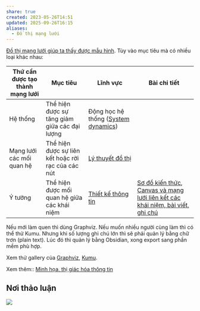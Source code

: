 ```yaml
---
share: true
created: 2023-05-26T14:51
updated: 2025-09-26T16:15
aliases:
  - Đồ thị mạng lưới
---
```

[Đồ thị mạng lưới giúp ta thấy được mẫu hình](../../../%E2%9A%A1Hi%E1%BB%83u%20bi%E1%BA%BFt%20s%C3%A2u/Ngh%C4%A9%20v%E1%BB%81%20vi%E1%BB%87c%20ngh%C4%A9/M%C3%B4i%20tr%C6%B0%E1%BB%9Dng%20ngh%C4%A9,%20nh%E1%BA%ADn%20th%E1%BB%A9c%20t%C4%83ng%20c%C6%B0%E1%BB%9Dng/%C4%90%E1%BB%93%20th%E1%BB%8B%20m%E1%BA%A1ng%20l%C6%B0%E1%BB%9Bi%20gi%C3%BAp%20ta%20th%E1%BA%A5y%20%C4%91%C6%B0%E1%BB%A3c%20m%E1%BA%ABu%20h%C3%ACnh.md). Tùy vào mục tiêu mà có nhiều loại khác nhau:

| Thứ cần được tạo thành mạng lưới | Mục tiêu                                           | Lĩnh vực                                                                             | Bài chi tiết                                                                                                |
| -------------------------------- | -------------------------------------------------- | ------------------------------------------------------------------------------------ | ----------------------------------------------------------------------------------------------------------- |
| Hệ thống                         | Thể hiện được sự tăng giảm giữa các đại lượng      | Động học hệ thống ([System dynamics](https://en.wikipedia.org/wiki/System_dynamics)) |                                                                                                             |
| Mạng lưới các mối quan hệ        | Thể hiện được sự liên kết hoặc rời rạc của các nút | [Lý thuyết đồ thị](../../L%C4%A9nh%20v%E1%BB%B1c/Khoa%20h%E1%BB%8Dc%20d%E1%BB%AF%20li%E1%BB%87u/Ph%C3%A2n%20t%C3%ADch%20m%E1%BA%A1ng%20l%C6%B0%E1%BB%9Bi,%20l%C3%BD%20thuy%E1%BA%BFt%20%C4%91%E1%BB%93%20th%E1%BB%8B/L%C3%BD%20thuy%E1%BA%BFt%20%C4%91%E1%BB%93%20th%E1%BB%8B.md)                                                                 |                                                                                                             |
| Ý tưởng                          | Thể hiện được mối quan hệ giữa các khái niệm       | [Thiết kế thông tin](../../L%C4%A9nh%20v%E1%BB%B1c/Thi%E1%BA%BFt%20k%E1%BA%BF%20th%C3%B4ng%20tin/index.md)                                                               | [Sơ đồ kiến thức](../../Nhu%20c%E1%BA%A7u%20c%C3%B4ng%20vi%E1%BB%87c/Nghi%C3%AAn%20c%E1%BB%A9u/Minh%20h%E1%BB%8Da,%20th%E1%BB%8B%20gi%C3%A1c%20h%C3%B3a%20th%C3%B4ng%20tin/S%C6%A1%20%C4%91%E1%BB%93%20h%C3%B3a%20ki%E1%BA%BFn%20th%E1%BB%A9c.md), [Canvas và mạng lưới liên kết các khái niệm, bài viết, ghi chú](../../Gi%E1%BA%A3i%20ph%C3%A1p%20k%E1%BB%B9%20thu%E1%BA%ADt/H%E1%BB%87%20th%E1%BB%91ng%20tri%20th%E1%BB%A9c%20c%E1%BB%99ng%20%C4%91%E1%BB%93ng/Canvas%20v%C3%A0%20m%E1%BA%A1ng%20l%C6%B0%E1%BB%9Bi%20li%C3%AAn%20k%E1%BA%BFt%20c%C3%A1c%20kh%C3%A1i%20ni%E1%BB%87m,%20b%C3%A0i%20vi%E1%BA%BFt,%20ghi%20ch%C3%BA.md) |

Nếu mới làm quen thì dùng Graphviz. Nếu muốn nhiều người cùng làm thì có thể thử Kumu. Nhưng khi số lượng ghi chú lớn thì sẽ phải quản lý bằng chữ trơn (plain text). Lúc đó thì quản lý bằng Obsidian, xong export sang phần mềm phù hợp.

Xem thử gallery của [Graphviz](https://graphviz.org/gallery/), [Kumu](https://kumu.io/gallery).

Xem thêm:: [Minh họa, thị giác hóa thông tin](../../Nhu%20c%E1%BA%A7u%20c%C3%B4ng%20vi%E1%BB%87c/Nghi%C3%AAn%20c%E1%BB%A9u/Minh%20h%E1%BB%8Da,%20th%E1%BB%8B%20gi%C3%A1c%20h%C3%B3a%20th%C3%B4ng%20tin/index.md)

## Nơi thảo luận
[![](https://imagizer.imageshack.com/a/img924/9471/eQpmWA.png)](https://discord.com/channels/898550123007709204/1296474612716146719)